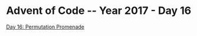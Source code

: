 # Advent of Code -- Year 2017 - Day 16

[Day 16: Permutation Promenade](https://adventofcode.com/2017/day/16)
